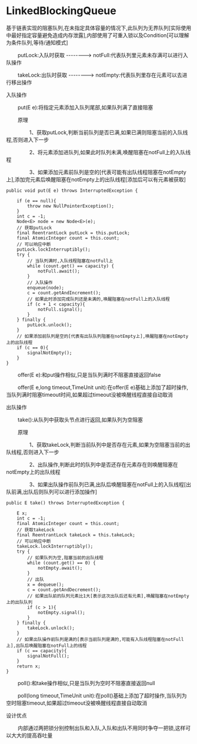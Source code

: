 # LinkedBlockingQueue
基于链表实现的阻塞队列,在未指定具体容量的情况下,此队列为无界队列[实际使用中最好指定容量避免造成内存泄露],内部使用了可重入锁以及Condition[可以理解为条件队列,等待/通知模式]

&nbsp;&nbsp;&nbsp;&nbsp;&nbsp;&nbsp;&nbsp;&nbsp;putLock:入队时获取 -------->	notFull:代表队列里元素未存满可以进行入队操作

&nbsp;&nbsp;&nbsp;&nbsp;&nbsp;&nbsp;&nbsp;&nbsp;takeLock:出队时获取 -------->	notEmpty:代表队列里存在元素可以去进行移出操作

入队操作

&nbsp;&nbsp;&nbsp;&nbsp;&nbsp;&nbsp;&nbsp;&nbsp;put(E e):将指定元素添加入队列尾部,如果队列满了直接阻塞

&nbsp;&nbsp;&nbsp;&nbsp;&nbsp;&nbsp;&nbsp;&nbsp;原理

&nbsp;&nbsp;&nbsp;&nbsp;&nbsp;&nbsp;&nbsp;&nbsp;&nbsp;&nbsp;&nbsp;&nbsp;&nbsp;&nbsp;&nbsp;&nbsp;1、获取putLock,判断当前队列是否已满,如果已满则阻塞当前的入队线程,否则进入下一步

&nbsp;&nbsp;&nbsp;&nbsp;&nbsp;&nbsp;&nbsp;&nbsp;&nbsp;&nbsp;&nbsp;&nbsp;&nbsp;&nbsp;&nbsp;&nbsp;2、将元素添加进队列,如果此时队列未满,唤醒阻塞在notFull上的入队线程

&nbsp;&nbsp;&nbsp;&nbsp;&nbsp;&nbsp;&nbsp;&nbsp;&nbsp;&nbsp;&nbsp;&nbsp;&nbsp;&nbsp;&nbsp;&nbsp;3、如果添加元素前队列是空的[代表可能有出队线程阻塞在notEmpty上],添加完元素后唤醒阻塞在notEmpty上的出队线程[添加后可以有元素被获取]

```
public void put(E e) throws InterruptedException {

    if (e == null){
        throw new NullPointerException();
    }
    int c = -1;
    Node<E> node = new Node<E>(e);
    // 获取putLock
    final ReentrantLock putLock = this.putLock;
    final AtomicInteger count = this.count;
    // 可以响应中断
    putLock.lockInterruptibly();
    try {
        // 当队列满时,入队线程阻塞在notFull上
        while (count.get() == capacity) {
            notFull.await();
        }
        // 入队操作
        enqueue(node);
        c = count.getAndIncrement();
        // 如果此时添加完成队列还是未满的,唤醒阻塞在notFull上的入队线程
        if (c + 1 < capacity){
            notFull.signal();
        }
    } finally {
        putLock.unlock();
    }
    // 如果添加前队列是空的[代表有出队队列阻塞在notEmpty上],唤醒阻塞在notEmpty上的出队线程
    if (c == 0){
        signalNotEmpty();
    }
}
```
&nbsp;&nbsp;&nbsp;&nbsp;&nbsp;&nbsp;&nbsp;&nbsp;offer(E e):和put操作相似,只是当队列满时不阻塞直接返回false

&nbsp;&nbsp;&nbsp;&nbsp;&nbsp;&nbsp;&nbsp;&nbsp;offer(E e,long timeout,TimeUnit unit):在offer(E e)基础上添加了超时操作,当队列满时阻塞timeout时间,如果超过timeout没被唤醒线程直接自动取消

出队操作

&nbsp;&nbsp;&nbsp;&nbsp;&nbsp;&nbsp;&nbsp;&nbsp;take():从队列中获取头节点进行返回,如果队列为空阻塞

&nbsp;&nbsp;&nbsp;&nbsp;&nbsp;&nbsp;&nbsp;&nbsp;原理

&nbsp;&nbsp;&nbsp;&nbsp;&nbsp;&nbsp;&nbsp;&nbsp;&nbsp;&nbsp;&nbsp;&nbsp;&nbsp;&nbsp;&nbsp;&nbsp;1、获取takeLock,判断当前队列中是否存在元素,如果为空阻塞当前的出队线程,否则进入下一步

&nbsp;&nbsp;&nbsp;&nbsp;&nbsp;&nbsp;&nbsp;&nbsp;&nbsp;&nbsp;&nbsp;&nbsp;&nbsp;&nbsp;&nbsp;&nbsp;2、出队操作,判断此时的队列中是否还存在元素存在则唤醒阻塞在notEmpty上的出队线程

&nbsp;&nbsp;&nbsp;&nbsp;&nbsp;&nbsp;&nbsp;&nbsp;&nbsp;&nbsp;&nbsp;&nbsp;&nbsp;&nbsp;&nbsp;&nbsp;3、如果出队操作前队列已满,出队后唤醒阻塞在notFull上的入队线程[出队前满,出队后则队列可以进行添加操作]

```
public E take() throws InterruptedException {
        
    E x;
    int c = -1;
    final AtomicInteger count = this.count;
    // 获取takeLock
    final ReentrantLock takeLock = this.takeLock;
    // 可以响应中断
    takeLock.lockInterruptibly();
    try {
        // 如果队列为空,阻塞当前的出队线程
        while (count.get() == 0) {
            notEmpty.await();
        }
        // 出队
        x = dequeue();
        c = count.getAndDecrement();
        // 如果出队前的队列元素比1大[表示这次出队后还有元素],唤醒阻塞在notEmpty上的出队队列
        if (c > 1){
            notEmpty.signal();
        }
    } finally {
        takeLock.unlock();
    }
    // 如果出队操作前队列是满的[表示当前队列是满的,可能有入队线程阻塞在notFull上],出队后唤醒阻塞在notFull上的线程
    if (c == capacity){
        signalNotFull();
    }
    return x;
}
```
&nbsp;&nbsp;&nbsp;&nbsp;&nbsp;&nbsp;&nbsp;&nbsp;poll():和take操作相似,只是当队列为空时不阻塞直接返回null

&nbsp;&nbsp;&nbsp;&nbsp;&nbsp;&nbsp;&nbsp;&nbsp;poll(long timeout,TimeUnit unit):在poll()基础上添加了超时操作,当队列为空时阻塞timeout,如果超过timeout没被唤醒线程直接自动取消

设计优点

&nbsp;&nbsp;&nbsp;&nbsp;&nbsp;&nbsp;&nbsp;&nbsp;内部通过两把锁分别控制出队和入队,入队和出队不用同时争夺一把锁,这样可以大大的提高吞吐量